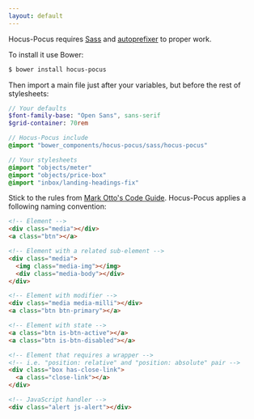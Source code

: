```yaml
---
layout: default
---
```


Hocus-Pocus requires [Sass](http://sass-lang.com) and
[autoprefixer](https://github.com/postcss/autoprefixer) to proper work.


To install it use Bower:

```sh
$ bower install hocus-pocus
```

Then import a main file just after your variables, but before the rest of stylesheets:

```sass
// Your defaults
$font-family-base: "Open Sans", sans-serif
$grid-container: 70rem

// Hocus-Pocus include
@import "bower_components/hocus-pocus/sass/hocus-pocus"

// Your stylesheets
@import "objects/meter"
@import "objects/price-box"
@import "inbox/landing-headings-fix"
```

Stick to the rules from [Mark Otto's Code Guide](http://codeguide.co/#css).
Hocus-Pocus applies a following naming convention:

```html
<!-- Element -->
<div class="media"></div>
<a class="btn"></a>

<!-- Element with a related sub-element -->
<div class="media">
  <img class="media-img"></img>
  <div class="media-body"></div>
</div>

<!-- Element with modifier -->
<div class="media media-milli"></div>
<a class="btn btn-primary"></a>

<!-- Element with state -->
<a class="btn is-btn-active"></a>
<a class="btn is-btn-disabled"></a>

<!-- Element that requires a wrapper -->
<!-- i.e. "position: relative" and "position: absolute" pair -->
<div class="box has-close-link">
  <a class="close-link"></a>
</div>

<!-- JavaScript handler -->
<div class="alert js-alert"></div>
```
